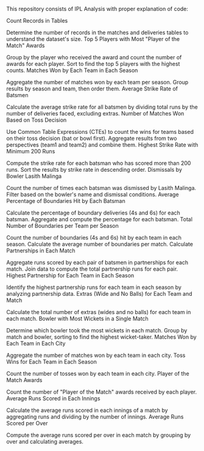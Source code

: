 This repository consists of IPL Analysis with proper explanation of code:

Count Records in Tables

Determine the number of records in the matches and deliveries tables to understand the dataset's size.
 Top 5 Players with Most "Player of the Match" Awards

Group by the player who received the award and count the number of awards for each player.
  Sort to find the top 5 players with the highest counts.
  Matches Won by Each Team in Each Season

Aggregate the number of matches won by each team per season.
 Group results by season and team, then order them.
 Average Strike Rate of Batsmen

Calculate the average strike rate for all batsmen by dividing total runs by the number of deliveries faced, excluding extras.
  Number of Matches Won Based on Toss Decision

Use Common Table Expressions (CTEs) to count the wins for teams based on their toss decision (bat or bowl first).
  Aggregate results from two perspectives (team1 and team2) and combine them.
  Highest Strike Rate with Minimum 200 Runs

Compute the strike rate for each batsman who has scored more than 200 runs.
  Sort the results by strike rate in descending order.
  Dismissals by Bowler Lasith Malinga

Count the number of times each batsman was dismissed by Lasith Malinga.
  Filter based on the bowler's name and dismissal conditions.
  Average Percentage of Boundaries Hit by Each Batsman

Calculate the percentage of boundary deliveries (4s and 6s) for each batsman.
  Aggregate and compute the percentage for each batsman.
  Total Number of Boundaries per Team per Season

Count the number of boundaries (4s and 6s) hit by each team in each season.
  Calculate the average number of boundaries per match.
  Calculate Partnerships in Each Match

Aggregate runs scored by each pair of batsmen in partnerships for each match.
  Join data to compute the total partnership runs for each pair.
  Highest Partnership for Each Team in Each Season

Identify the highest partnership runs for each team in each season by analyzing partnership data.
  Extras (Wide and No Balls) for Each Team and Match

Calculate the total number of extras (wides and no balls) for each team in each match.
  Bowler with Most Wickets in a Single Match

Determine which bowler took the most wickets in each match.
  Group by match and bowler, sorting to find the highest wicket-taker.
  Matches Won by Each Team in Each City

Aggregate the number of matches won by each team in each city.
  Toss Wins for Each Team in Each Season

Count the number of tosses won by each team in each city.
  Player of the Match Awards

Count the number of "Player of the Match" awards received by each player.
  Average Runs Scored in Each Innings

Calculate the average runs scored in each innings of a match by aggregating runs and dividing by the number of innings.
  Average Runs Scored per Over

Compute the average runs scored per over in each match by grouping by over and calculating averages.
